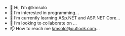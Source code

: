 - 👋 Hi, I’m @kmsolo
- 👀 I’m interested in programming...
- 🌱 I’m currently learning ASp.NET and ASP.NET Core...
- 💞️ I’m looking to collaborate on ...
- 📫 How to reach me kmsolo@outlook.com...

<!---
kmsolo/kmsolo is a ✨ special ✨ repository because its `README.md` (this file) appears on your GitHub profile.
You can click the Preview link to take a look at your changes.
--->
